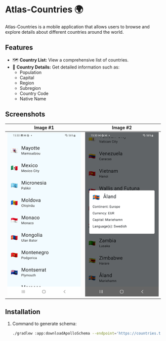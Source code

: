 # **Atlas-Countries** 🌍

Atlas-Countries is a mobile application that allows users to browse and explore details about different countries around the world.

## **Features**

- 🗺️ **Country List:** View a comprehensive list of countries.
- 📄 **Country Details:** Get detailed information such as:
  - Population  
  - Capital  
  - Region  
  - Subregion  
  - Country Code  
  - Native Name  
  
## **Screenshots**  

Image #1            |  Image #2               
:-------------------------:|:----------------------------:
<img src="images/atlas_countries_1.jpg">    |  <img src="images//atlas_countries_2.jpg">   

## **Installation**

1. Command to generate schema:
   ```bash
   ./gradlew :app:downloadApolloSchema --endpoint='https://countries.trevorblades.com/graphql' --schema=app/src/main/graphql/com/artemissoftware/schema.graphqls
